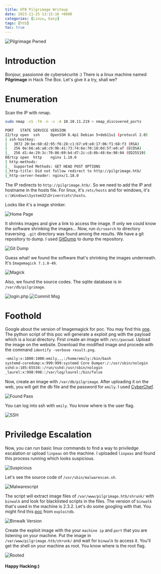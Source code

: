 ```yaml
---
title: HTB Pilgrimage Writeup
date: 2023-11-25 13:15:16 +0600
categories: [Linux, Easy]
tags: [htb] 
toc: true    
---
```


![Pilgrimage Pwned](https://raw.githubusercontent.com/ImdadMiran17/ImdadMiran17.github.io/main/assets/img/pilgrimage-htb/pwned.png "Pwned haha!!")

# Introduction
Bonjour, passionné de cybersécurité :) There is a linux machine named **Pilgrimage** in Hack The Box. Let's give it a try, shall we?

# Enumeration
Scan the IP with nmap.

```bash
sudo nmap -sS -T4 -n -v -A 10.10.11.219 > nmap_discovered_ports
```

```bash
PORT   STATE SERVICE VERSION
22/tcp open  ssh     OpenSSH 8.4p1 Debian 5+deb11u1 (protocol 2.0)
| ssh-hostkey: 
|   3072 20:be:60:d2:95:f6:28:c1:b7:e9:e8:17:06:f1:68:f3 (RSA)
|   256 0e:b6:a6:a8:c9:9b:41:73:74:6e:70:18:0d:5f:e0:af (ECDSA)
|_  256 d1:4e:29:3c:70:86:69:b4:d7:2c:c8:0b:48:6e:98:04 (ED25519)
80/tcp open  http    nginx 1.18.0
| http-methods: 
|_  Supported Methods: GET HEAD POST OPTIONS
|_http-title: Did not follow redirect to http://pilgrimage.htb/
|_http-server-header: nginx/1.18.0
```

The IP redirects to `http://pilgrimage.htb/`. So we need to add the IP and hostname in the hosts file. For linux, it's `/etc/hosts` and for windows, it's `c:\Windows\System32\Drivers\etc\hosts`.

Looks like it's a image shinker.

![Home Page](https://raw.githubusercontent.com/ImdadMiran17/ImdadMiran17.github.io/main/assets/img/pilgrimage-htb/home_page.PNG)

It shrinks images and give a link to access the image. If only we could know the software shrinking the images...
Now, run `dirsearch` to directory traversing. `.git` directory was found among the results. We have a git repository to dump. I used [GitDump](https://github.com/Ebryx/GitDump) to dump the repository.

![Git Dump](https://raw.githubusercontent.com/ImdadMiran17/ImdadMiran17.github.io/main/assets/img/pilgrimage-htb/git_dump.png)

Guess what! we found the software that's shrinking the images underneath. It's `Imagemagick 7.1.0-49`. 

![Magick](https://raw.githubusercontent.com/ImdadMiran17/ImdadMiran17.github.io/main/assets/img/pilgrimage-htb/magick.png)

Also, we found the source codes. The sqlite database is in `/var/db/pilgrimage`.

![login.php](https://raw.githubusercontent.com/ImdadMiran17/ImdadMiran17.github.io/main/assets/img/pilgrimage-htb/database_recon.png)
![Commit Msg](https://raw.githubusercontent.com/ImdadMiran17/ImdadMiran17.github.io/main/assets/img/pilgrimage-htb/from_git_commit_msg.png)

# Foothold
Google about the version of Imagemagick for poc. You may find this [one](https://github.com/Sybil-Scan/imagemagick-lfi-poc). The python script of this poc will generate a exploit png with the payload which is a local directory. First create an image with `/etc/passwd`. Upload the image on the website. Download the modified image and procede with the command `identify -verbose result.png`.

```bash
-emily:x:1000:1000:emily,,,:/home/emily:/bin/bash
systemd-coredump:x:999:999:systemd Core Dumper:/:/usr/sbin/nologin
sshd:x:105:65534::/run/sshd:/usr/sbin/nologin
_laurel:x:998:998::/var/log/laurel:/bin/false
```

Now, create an image with `/var/db/pilgrimage`. After uploading it on the web, you will get the db file and the password for `emily`. I used [CyberChef](https://cyberchef.org/).

![Found Pass](https://raw.githubusercontent.com/ImdadMiran17/ImdadMiran17.github.io/main/assets/img/pilgrimage-htb/found_the_pass_sqlite.png)

You can log into ssh with `emily`. You know where is the user flag.

![SSH](https://raw.githubusercontent.com/ImdadMiran17/ImdadMiran17.github.io/main/assets/img/pilgrimage-htb/got_ssh.png)

# Priviledge Escalation
Now, you can run basic linux commands to find a way to priviledge escalation or upload `linpeas` on the machine. I uploaded `linpeas` and found this process running which looks suspicious. 

![Suspicious](https://raw.githubusercontent.com/ImdadMiran17/ImdadMiran17.github.io/main/assets/img/pilgrimage-htb/processes.png)

Let's see the source code of `/usr/sbin/malwarescan.sh`.

![Malwarescript](https://raw.githubusercontent.com/ImdadMiran17/ImdadMiran17.github.io/main/assets/img/pilgrimage-htb/malwarescan_sh.png)

The script will extract image files of `/var/www/pilgrimage.htb/shrunk/` with `binwalk` and look for blacklisted scripts in the files. The version of `binwalk` that's used in the machine is 2.3.2. Let's do some googling with that. You might find this [poc](https://www.exploit-db.com/exploits/51249) from `exploitdb`.

![Binwalk Version](https://raw.githubusercontent.com/ImdadMiran17/ImdadMiran17.github.io/main/assets/img/pilgrimage-htb/binwalk.png)

Create the exploit image with the your `machine ip` and `port` that you are listening on your machine. Put the image in `/var/www/pilgrimage.htb/shrunk/` and wait for `binwalk` to access it. You'll get the shell on your machine as root. You know where is the root flag.

![Rooted](https://raw.githubusercontent.com/ImdadMiran17/ImdadMiran17.github.io/main/assets/img/pilgrimage-htb/rooted.png)

#### Happy Hacking:)